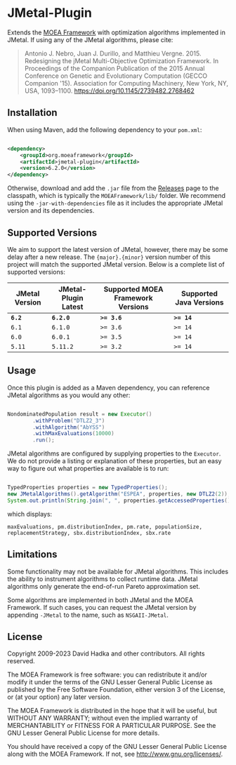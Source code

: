 # JMetal-Plugin

Extends the [MOEA Framework](http://github.com/MOEAFramework/MOEAFramework) with optimization algorithms implemented in JMetal.  If using any of the JMetal
algorithms, please cite:

> Antonio J. Nebro, Juan J. Durillo, and Matthieu Vergne. 2015. Redesigning the jMetal Multi-Objective Optimization Framework. In Proceedings of the Companion Publication of the 2015 Annual Conference on Genetic and Evolutionary Computation (GECCO Companion '15). Association for Computing Machinery, New York, NY, USA, 1093–1100. https://doi.org/10.1145/2739482.2768462

## Installation

When using Maven, add the following dependency to your `pom.xml`:

```xml

<dependency>
    <groupId>org.moeaframework</groupId>
    <artifactId>jmetal-plugin</artifactId>
    <version>6.2.0</version>
</dependency>
```

Otherwise, download and add the `.jar` file from the [Releases](https://github.com/MOEAFramework/JMetal-Plugin/releases) page
to the classpath, which is typically the `MOEAFramework/lib/` folder.  We recommend using the `-jar-with-dependencies` file as
it includes the appropriate JMetal version and its dependencies.

## Supported Versions

We aim to support the latest version of JMetal, however, there may be some delay after a new release.  The `{major}.{minor}` version
number of this project will match the supported JMetal version.  Below is a complete list of supported versions:

JMetal Version | JMetal-Plugin Latest | Supported MOEA Framework Versions | Supported Java Versions
-------------- | -------------------- | --------------------------------- | -----------------------
**`6.2`**      | **`6.2.0`**          | **`>= 3.6`**                      | **`>= 14`**
`6.1`         | `6.1.0`             | `>= 3.6`                        | `>= 14`
`6.0`         | `6.0.1`             | `>= 3.5`                        | `>= 14`
`5.11`        | `5.11.2`            | `>= 3.2`                        | `>= 14`

## Usage

Once this plugin is added as a Maven dependency, you can reference JMetal algorithms as you would
any other:

```java

NondominatedPopulation result = new Executor()
		.withProblem("DTLZ2_3")
		.withAlgorithm("AbYSS")
		.withMaxEvaluations(10000)
		.run();
```

JMetal algorithms are configured by supplying properties to the `Executor`.  We do not provide
a listing or explanation of these properties, but an easy way to figure out what properties are available
is to run:

```java

TypedProperties properties = new TypedProperties();	
new JMetalAlgorithms().getAlgorithm("ESPEA", properties, new DTLZ2(2));
System.out.println(String.join(", ", properties.getAccessedProperties()));
```

which displays:

```
maxEvaluations, pm.distributionIndex, pm.rate, populationSize, replacementStrategy, sbx.distributionIndex, sbx.rate
```

## Limitations

Some functionality may not be available for JMetal algorithms.  This includes the ability to instrument algorithms
to collect runtime data.  JMetal algorithms only generate the end-of-run Pareto approximation set.

Some algorithms are implemented in both JMetal and the MOEA Framework.  If such cases, you can request the JMetal
version by appending `-JMetal` to the name, such as `NSGAII-JMetal`.

## License

Copyright 2009-2023 David Hadka and other contributors.  All rights reserved.

The MOEA Framework is free software: you can redistribute it and/or modify
it under the terms of the GNU Lesser General Public License as published by
the Free Software Foundation, either version 3 of the License, or (at your
option) any later version.

The MOEA Framework is distributed in the hope that it will be useful, but
WITHOUT ANY WARRANTY; without even the implied warranty of MERCHANTABILITY
or FITNESS FOR A PARTICULAR PURPOSE.  See the GNU Lesser General Public
License for more details.

You should have received a copy of the GNU Lesser General Public License
along with the MOEA Framework.  If not, see <http://www.gnu.org/licenses/>.
